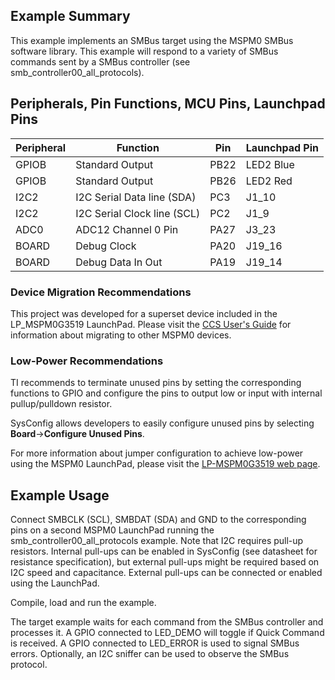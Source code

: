 ## Example Summary

This example implements an SMBus target using the MSPM0 SMBus software library. 
This example will respond to a variety of SMBus commands sent by a SMBus
controller (see smb_controller00_all_protocols).

## Peripherals, Pin Functions, MCU Pins, Launchpad Pins
| Peripheral | Function | Pin | Launchpad Pin |
| --- | --- | --- | --- |
| GPIOB | Standard Output | PB22 | LED2 Blue |
| GPIOB | Standard Output | PB26 | LED2 Red |
| I2C2 | I2C Serial Data line (SDA) | PC3 | J1_10 |
| I2C2 | I2C Serial Clock line (SCL) | PC2 | J1_9 |
| ADC0 | ADC12 Channel 0 Pin | PA27 | J3_23 |
| BOARD | Debug Clock | PA20 | J19_16 |
| BOARD | Debug Data In Out | PA19 | J19_14 |

### Device Migration Recommendations
This project was developed for a superset device included in the LP_MSPM0G3519 LaunchPad. Please
visit the [CCS User's Guide](https://software-dl.ti.com/msp430/esd/MSPM0-SDK/latest/docs/english/tools/ccs_ide_guide/doc_guide/doc_guide-srcs/ccs_ide_guide.html#manual-migration)
for information about migrating to other MSPM0 devices.

### Low-Power Recommendations
TI recommends to terminate unused pins by setting the corresponding functions to
GPIO and configure the pins to output low or input with internal
pullup/pulldown resistor.

SysConfig allows developers to easily configure unused pins by selecting **Board**→**Configure Unused Pins**.

For more information about jumper configuration to achieve low-power using the
MSPM0 LaunchPad, please visit the [LP-MSPM0G3519 web page](https://www.ti.com/tool/LP-MSPM0G3519).

## Example Usage

Connect SMBCLK (SCL), SMBDAT (SDA) and GND to the corresponding pins on a second
MSPM0 LaunchPad running the smb_controller00_all_protocols example.
Note that I2C requires pull-up resistors. Internal pull-ups can be enabled in
SysConfig (see datasheet for resistance specification), but external pull-ups
might be required based on I2C speed and capacitance. External pull-ups can be
connected or enabled using the LaunchPad.

Compile, load and run the example.

The target example waits for each command from the SMBus controller and 
processes it.
A GPIO connected to LED_DEMO will toggle if Quick Command is received.
A GPIO connected to LED_ERROR is used to signal SMBus errors.
Optionally, an I2C sniffer can be used to observe the SMBus protocol.
